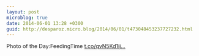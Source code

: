 ```yaml
---
layout: post
microblog: true
date: 2014-06-01 13:28 +0300
guid: http://desparoz.micro.blog/2014/06/01/t473048453237727232.html
---
```

Photo of the Day:FeedingTime [t.co/qvN5Kd1ij...](http://t.co/qvN5Kd1ijL)

